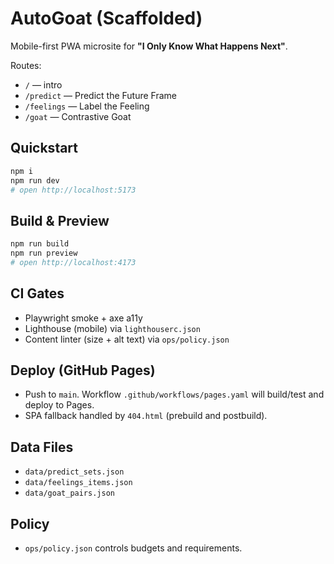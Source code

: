 # AutoGoat (Scaffolded)

Mobile-first PWA microsite for **"I Only Know What Happens Next"**.

Routes:
- `/` — intro
- `/predict` — Predict the Future Frame
- `/feelings` — Label the Feeling
- `/goat` — Contrastive Goat

## Quickstart
```bash
npm i
npm run dev
# open http://localhost:5173
```

## Build & Preview
```bash
npm run build
npm run preview
# open http://localhost:4173
```

## CI Gates
- Playwright smoke + axe a11y
- Lighthouse (mobile) via `lighthouserc.json`
- Content linter (size + alt text) via `ops/policy.json`

## Deploy (GitHub Pages)
- Push to `main`. Workflow `.github/workflows/pages.yaml` will build/test and deploy to Pages.
- SPA fallback handled by `404.html` (prebuild and postbuild).

## Data Files
- `data/predict_sets.json`
- `data/feelings_items.json`
- `data/goat_pairs.json`

## Policy
- `ops/policy.json` controls budgets and requirements.
